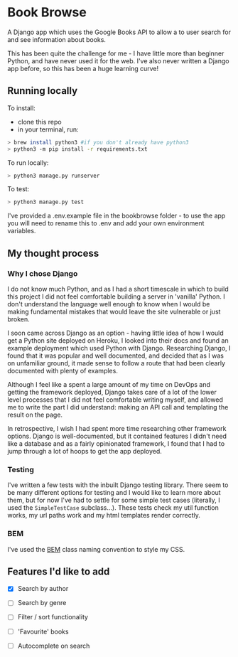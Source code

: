# Book Browse

A Django app which uses the Google Books API to allow a to user search for and see information about books.

This has been quite the challenge for me - I have little more than beginner Python, and have never used it for the web. I've also never written a Django app before, so this has been a huge learning curve!

## Running locally

To install:

* clone this repo
* in your terminal, run:
  
``` sh
> brew install python3 #if you don't already have python3
> python3 -m pip install -r requirements.txt
```

To run locally:

  ``` sh
  > python3 manage.py runserver
  ```

To test:

  ``` sh
  > python3 manage.py test
  ```

I've provided a .env.example file in the bookbrowse folder - to use the app you will need to rename this to .env and add your own environment variables.

## My thought process

### Why I chose Django

I do not know much Python, and as I had a short timescale in which to build this project I did not feel comfortable building a server in 'vanilla' Python. I don't understand the language well enough to know when I would be making fundamental mistakes that would leave the site vulnerable or just broken. 

I soon came across Django as an option - having little idea of how I would get a Python site deployed on Heroku, I looked into their docs and found an example deployment which used Python with Django. Researching Django, I found that it was popular and well documented, and decided that as I was on unfamiliar ground, it made sense to follow a route that had been clearly documented with plenty of examples.

Although I feel like a spent a large amount of my time on DevOps and getting the framework deployed, Django takes care of a lot of the lower level processes that I did not feel comfortable writing myself, and allowed me to write the part I did understand: making an API call and templating the result on the page.

In retrospective, I wish I had spent more time researching other framework options. Django is well-documented, but it contained features I didn't need like a database and as a fairly opinionated framework, I found that I had to jump through a lot of hoops to get the app deployed.

### Testing

I've written a few tests with the inbuilt Django testing library. There seem to be many different options for testing and I would like to learn more about them, but for now I've had to settle for some simple test cases (literally, I used the `SimpleTestCase` subclass...). These tests check my util function works, my url paths work and my html templates render correctly. 

### BEM

I've used the [BEM](http://getbem.com/) class naming convention to style my CSS.  


## Features I'd like to add

- [x] Search by author
- [ ] Search by genre
- [ ] Filter / sort functionality
- [ ] 'Favourite' books
- [ ] Autocomplete on search



